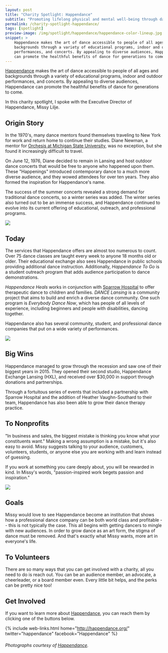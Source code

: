 ```yaml
---
layout: post
title: "Charity Spotlight: Happendance"
subtitle: "Promoting lifelong physical and mental well-being through dance education and performances."
permalink: /charity-spotlight-happendance/
tags: [spotlight]
preview-image: /img/spotlight/happendance/happendance-color-lineup.jpg
snippet: >
    Happendance makes the art of dance accessible to people of all ages and
    backgrounds through a variety of educational programs, indoor and outdoor
    performances, and concerts. By appealing to diverse audiences, Happendance
    can promote the healthful benefits of dance for generations to come.
---
```


[Happendance][1] makes the art of dance accessible to people of all ages and backgrounds through a variety of educational programs, indoor and outdoor performances, and concerts. By appealing to diverse audiences, Happendance can promote the healthful benefits of dance for generations to come.

In this charity spotlight, I spoke with the Executive Director of Happendance, Missy Lilje.

## Origin Story

In the 1970's, many dance mentors found themselves traveling to New York for work and return home to continue their studies. Diane Newman, a mentor for [Orchesis at Michigan State University][4], was no exception, but she found it increasingly difficult to travel.

On June 12, 1976, Diane decided to remain in Lansing and host outdoor dance concerts that would be free to anyone who happened upon them. These "Happenings" introduced contemporary dance to a much more diverse audience, and they wowed attendees for over ten years. They also formed the inspiration for Happendance's name.

The success of the summer concerts revealed a strong demand for traditional dance concerts, so a winter series was added. The winter series also turned out to be an immense success, and Happendance continued to evolve into its current offering of educational, outreach, and professional programs.

![][7]

## Today

The services that Happendance offers are almost too numerous to count. Over 75 dance classes are taught every week to anyone 18 months old or older. Their educational exchange also sees Happendance in public schools providing additional dance instruction. Additionally, *Happendance To Go* is a student outreach program that adds audience participation to dance demonstrations.

*Happendance Heals* works in conjunction with [Sparrow Hospital][3] to offer therapeutic dance to children and families. *DANCE Lansing* is a community project that aims to build and enrich a diverse dance community. One such program is *Everybody Dance Now*, which has people of all levels of experience, including beginners and people with disabilities, dancing together.

Happendance also has several community, student, and professional dance companies that put on a wide variety of performances.

![][6]

## Big Wins

Happendance managed to grow through the recession and saw one of their biggest years in 2015. They opened their second studio, Happendance Exchange Lansing (HXL), and received over $30,000 in support through donations and partnerships.

Through a fortuitous series of events that included a partnership with Sparrow Hospital and the addition of Heather Vaughn-Southard to their team, Happendance has also been able to grow their dance therapy practice.

## To Nonprofits

"In business and sales, the biggest mistake is thinking you know what your constituents want." Making a wrong assumption is a mistake, but it's also easy to avoid. Missy suggests talking to your audience, customers, volunteers, students, or anyone else you are working with and learn instead of guessing.

If you work at something you care deeply about, you will be rewarded in kind. In Missy's words, "passion-inspired work begets passion and inspiration."

![][5]

## Goals

Missy would love to see Happendance become an institution that shows how a professional dance company can be both world class and profitable -- this is not typically the case. This all begins with getting dancers to mingle with new audiences. In order to grow dance as an art form, the stigma of dance must be removed. And that's exactly what Missy wants, more art in everyone's life.

## To Volunteers

There are so many ways that you can get involved with a charity, all you need to do is reach out. You can be an audience member, an advocate, a cheerleader, or a board member even. Every little bit helps, and the perks can be pretty nice too!

## Get Involved

If you want to learn more about [Happendance][1], you can reach them by clicking one of the buttons below.

{% include web-links.html home="http://happendance.org/" twitter="happendance" facebook="Happendance" %}

###### Photographs courtesy of [Happendance][2].



[1]: http://happendance.org/ "Happendance Homepage"
[2]: https://www.facebook.com/Happendance "Firecracker Foundation on Facebook"
[3]: http://www.sparrow.org/ "Sparrow Hospital Homepage"
[4]: https://www.msu.edu/~dancemsu/DanceMSU/Orchesis.html "Orchesis MSU Homepage"
[5]: /img/spotlight/happendance/happendance-color-lineup.jpg
[6]: /img/spotlight/happendance/happendance-all-ages.jpg
[7]: /img/spotlight/happendance/happendance-outdoor.jpg
